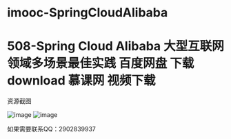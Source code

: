 # imooc-SpringCloudAlibaba
# 508-Spring Cloud Alibaba 大型互联网领域多场景最佳实践 百度网盘 下载 download  慕课网 视频下载

资源截图

![image](https://user-images.githubusercontent.com/41461298/134807563-4c50ad06-4cf2-4fbe-92c7-6f48a9b4ce1b.png)
![image](https://user-images.githubusercontent.com/41461298/134807586-10737c1d-47d0-457c-8817-91b6e41b630d.png)


如果需要联系QQ：2902839937
